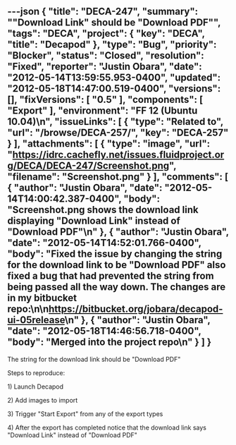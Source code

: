 ---json
{
  "title": "DECA-247",
  "summary": "\"Download Link\" should be \"Download PDF\"",
  "tags": "DECA",
  "project": {
    "key": "DECA",
    "title": "Decapod"
  },
  "type": "Bug",
  "priority": "Blocker",
  "status": "Closed",
  "resolution": "Fixed",
  "reporter": "Justin Obara",
  "date": "2012-05-14T13:59:55.953-0400",
  "updated": "2012-05-18T14:47:00.519-0400",
  "versions": [],
  "fixVersions": [
    "0.5"
  ],
  "components": [
    "Export"
  ],
  "environment": "FF 12 (Ubuntu 10.04)\n",
  "issueLinks": [
    {
      "type": "Related to",
      "url": "/browse/DECA-257/",
      "key": "DECA-257"
    }
  ],
  "attachments": [
    {
      "type": "image",
      "url": "https://idrc.cachefly.net/issues.fluidproject.org/DECA/DECA-247/Screenshot.png",
      "filename": "Screenshot.png"
    }
  ],
  "comments": [
    {
      "author": "Justin Obara",
      "date": "2012-05-14T14:00:42.387-0400",
      "body": "Screenshot.png shows the download link displaying \"Download Link\" instead of \"Download PDF\"\n"
    },
    {
      "author": "Justin Obara",
      "date": "2012-05-14T14:52:01.766-0400",
      "body": "Fixed the issue by changing the string for the download link to be \"Download PDF\" also fixed a bug that had prevented the string from being passed all the way down. The changes are in my bitbucket repo:\n\n<https://bitbucket.org/jobara/decapod-ui-05release>\n"
    },
    {
      "author": "Justin Obara",
      "date": "2012-05-18T14:46:56.718-0400",
      "body": "Merged into the project repo\n"
    }
  ]
}
---
The string for the download link should be "Download PDF"

Steps to reproduce:

1\) Launch Decapod

2\) Add images to import

3\) Trigger "Start Export" from any of the export types

4\) After the export has completed notice that the download link says "Download Link" instead of "Download PDF"

        
